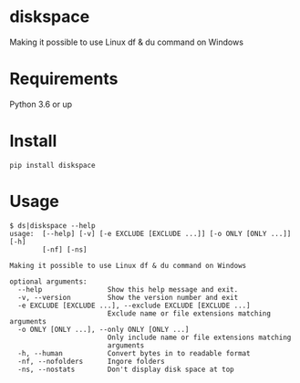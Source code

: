 # diskspace
Making it possible to use Linux df &amp; du command on Windows

# Requirements
Python 3.6 or up

# Install
```
pip install diskspace
```

# Usage
```
$ ds|diskspace --help
usage:  [--help] [-v] [-e EXCLUDE [EXCLUDE ...]] [-o ONLY [ONLY ...]] [-h]
        [-nf] [-ns]

Making it possible to use Linux df & du command on Windows

optional arguments:
  --help                Show this help message and exit.
  -v, --version         Show the version number and exit
  -e EXCLUDE [EXCLUDE ...], --exclude EXCLUDE [EXCLUDE ...]
                        Exclude name or file extensions matching arguments
  -o ONLY [ONLY ...], --only ONLY [ONLY ...]
                        Only include name or file extensions matching
                        arguments
  -h, --human           Convert bytes in to readable format
  -nf, --nofolders      Ingore folders
  -ns, --nostats        Don't display disk space at top
```
